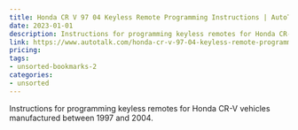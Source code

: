```yaml
---
title: Honda CR V 97 04 Keyless Remote Programming Instructions | AutoTalk
date: 2023-01-01
description: Instructions for programming keyless remotes for Honda CR-V vehicles manufactured between 1997 and 2004.
link: https://www.autotalk.com/honda-cr-v-97-04-keyless-remote-programming-instructions-2134/
pricing: 
tags: 
- unsorted-bookmarks-2 
categories: 
- unsorted 
---
```


Instructions for programming keyless remotes for Honda CR-V vehicles manufactured between 1997 and 2004.